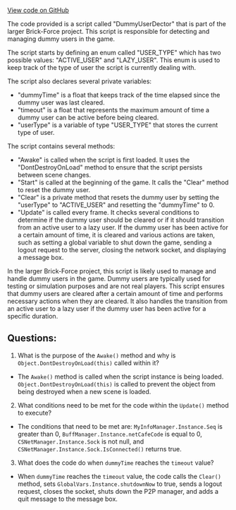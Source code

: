 [View code on GitHub](https://github.com/TieHaxJan/Brick-Force/Assembly-CSharp\DummyUserDector.cs)

The code provided is a script called "DummyUserDector" that is part of the larger Brick-Force project. This script is responsible for detecting and managing dummy users in the game.

The script starts by defining an enum called "USER_TYPE" which has two possible values: "ACTIVE_USER" and "LAZY_USER". This enum is used to keep track of the type of user the script is currently dealing with.

The script also declares several private variables:
- "dummyTime" is a float that keeps track of the time elapsed since the dummy user was last cleared.
- "timeout" is a float that represents the maximum amount of time a dummy user can be active before being cleared.
- "userType" is a variable of type "USER_TYPE" that stores the current type of user.

The script contains several methods:
- "Awake" is called when the script is first loaded. It uses the "DontDestroyOnLoad" method to ensure that the script persists between scene changes.
- "Start" is called at the beginning of the game. It calls the "Clear" method to reset the dummy user.
- "Clear" is a private method that resets the dummy user by setting the "userType" to "ACTIVE_USER" and resetting the "dummyTime" to 0.
- "Update" is called every frame. It checks several conditions to determine if the dummy user should be cleared or if it should transition from an active user to a lazy user. If the dummy user has been active for a certain amount of time, it is cleared and various actions are taken, such as setting a global variable to shut down the game, sending a logout request to the server, closing the network socket, and displaying a message box.

In the larger Brick-Force project, this script is likely used to manage and handle dummy users in the game. Dummy users are typically used for testing or simulation purposes and are not real players. This script ensures that dummy users are cleared after a certain amount of time and performs necessary actions when they are cleared. It also handles the transition from an active user to a lazy user if the dummy user has been active for a specific duration.
## Questions: 
 1. What is the purpose of the `Awake()` method and why is `Object.DontDestroyOnLoad(this)` called within it?
- The `Awake()` method is called when the script instance is being loaded. `Object.DontDestroyOnLoad(this)` is called to prevent the object from being destroyed when a new scene is loaded.

2. What conditions need to be met for the code within the `Update()` method to execute?
- The conditions that need to be met are: `MyInfoManager.Instance.Seq` is greater than 0, `BuffManager.Instance.netCafeCode` is equal to 0, `CSNetManager.Instance.Sock` is not null, and `CSNetManager.Instance.Sock.IsConnected()` returns true.

3. What does the code do when `dummyTime` reaches the `timeout` value?
- When `dummyTime` reaches the `timeout` value, the code calls the `Clear()` method, sets `GlobalVars.Instance.shutdownNow` to true, sends a logout request, closes the socket, shuts down the P2P manager, and adds a quit message to the message box.
